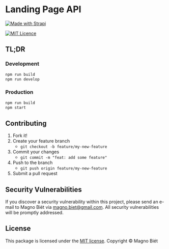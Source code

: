# Landing Page API

[![Made with Strapi](https://img.shields.io/badge/Made%20with-Strapi-8e75ff.svg)](https://strapi.io/)

[![MIT Licence](https://img.shields.io/badge/licence-MIT-blue.svg)](https://magno.mit-license.org/2021/)

## TL;DR

### Development

```bash
npm run build
npm run develop
```

### Production

```bash
npm run build
npm start
```

## Contributing

1. Fork it!
2. Create your feature branch
   - `git checkout -b feature/my-new-feature`
3. Commit your changes
   - `git commit -m "feat: add some feature"`
4. Push to the branch
   - `git push origin feature/my-new-feature`
5. Submit a pull request

## Security Vulnerabilities

If you discover a security vulnerability within this project, please send an e-mail to Magno Biét via [magno.biet@gmail.com](mailto:magno.biet@gmail.com). All security vulnerabilities will be promptly addressed.

## License

This package is licensed under the [MIT license](https://magno.mit-license.org/2021). Copyright © Magno Biét
